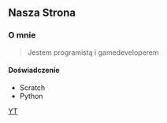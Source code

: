 ## Nasza Strona

### O mnie
>Jestem programistą i gamedeveloperem

#### Doświadczenie

 - Scratch
 - Python
 
 [YT](youtube.com)



